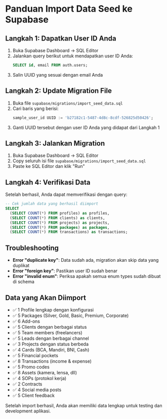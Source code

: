 # Panduan Import Data Seed ke Supabase

## Langkah 1: Dapatkan User ID Anda

1. Buka Supabase Dashboard → SQL Editor
2. Jalankan query berikut untuk mendapatkan user ID Anda:
   ```sql
   SELECT id, email FROM auth.users;
   ```
3. Salin UUID yang sesuai dengan email Anda

## Langkah 2: Update Migration File

1. Buka file `supabase/migrations/import_seed_data.sql`
2. Cari baris yang berisi:
   ```sql
   sample_user_id UUID := 'b27182c1-5487-4d8c-8cdf-526825d50426';
   ```
3. Ganti UUID tersebut dengan user ID Anda yang didapat dari Langkah 1

## Langkah 3: Jalankan Migration

1. Buka Supabase Dashboard → SQL Editor
2. Copy seluruh isi file `supabase/migrations/import_seed_data.sql`
3. Paste ke SQL Editor dan klik "Run"

## Langkah 4: Verifikasi Data

Setelah berhasil, Anda dapat memverifikasi dengan query:
```sql
-- Cek jumlah data yang berhasil diimport
SELECT 
  (SELECT COUNT(*) FROM profiles) as profiles,
  (SELECT COUNT(*) FROM clients) as clients,
  (SELECT COUNT(*) FROM projects) as projects,
  (SELECT COUNT(*) FROM packages) as packages,
  (SELECT COUNT(*) FROM transactions) as transactions;
```

## Troubleshooting

- **Error "duplicate key"**: Data sudah ada, migration akan skip data yang duplikat
- **Error "foreign key"**: Pastikan user ID sudah benar
- **Error "invalid enum"**: Periksa apakah semua enum types sudah dibuat di schema

## Data yang Akan Diimport

- ✅ 1 Profile lengkap dengan konfigurasi
- ✅ 5 Packages (Silver, Gold, Basic, Premium, Corporate)
- ✅ 6 Add-ons
- ✅ 5 Clients dengan berbagai status
- ✅ 5 Team members (freelancers)
- ✅ 5 Leads dengan berbagai channel
- ✅ 3 Projects dengan status berbeda
- ✅ 4 Cards (BCA, Mandiri, BNI, Cash)
- ✅ 5 Financial pockets
- ✅ 8 Transactions (income & expense)
- ✅ 5 Promo codes
- ✅ 8 Assets (kamera, lensa, dll)
- ✅ 4 SOPs (protokol kerja)
- ✅ 2 Contracts
- ✅ 4 Social media posts
- ✅ 5 Client feedback

Setelah import berhasil, Anda akan memiliki data lengkap untuk testing dan development aplikasi.